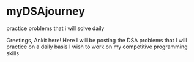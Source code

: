# myDSAjourney
 practice problems that i will solve daily


Greetings, Ankit here!
Here I will be posting the DSA problems that I will practice on a daily basis 
I wish to work on my competitive programming skills
 